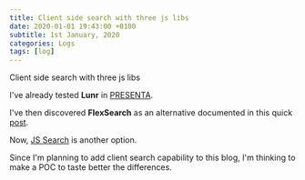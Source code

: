 ```yaml
---
title: Client side search with three js libs
date: 2020-01-01 19:43:00 +0100
subtitle: 1st January, 2020
categories: Logs
tags: [log]
---
```


Client side search with three js libs

I've already tested **Lunr** in [PRESENTA](https://www.presenta.cc/).

I've then discovered **FlexSearch** as an alternative documented in this quick [post](/blog/log/lunr-of-flexsearch).

Now, [JS Search](https://github.com/bvaughn/js-search) is another option.

Since I'm planning to add client search capability to this blog, I'm thinking to make a POC to taste better the differences.